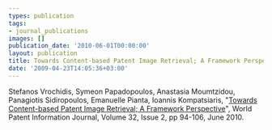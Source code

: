 ```yaml
---
types: publication
tags:
- journal_publications
images: []
publication_date: '2010-06-01T00:00:00'
layout: publication
title: Towards Content-based Patent Image Retrieval; A Framework Perspective
date: '2009-04-23T14:05:36+03:00'
---
```

<p>Stefanos Vrochidis, Symeon Papadopoulos, Anastasia Moumtzidou, Panagiotis Sidiropoulos, Emanuelle Pianta, Ioannis Kompatsiaris, &quot;<a href="http://www.sciencedirect.com/science?_ob=ArticleURL&amp;_udi=B6V5D-4WMD2DJ-1&amp;_user=10&amp;_coverDate=06%2F27%2F2009&amp;_rdoc=9&amp;_fmt=high&amp;_orig=browse&amp;_srch=doc-info%28%23toc%235784%239999%23999999999%2399999%23FLA%23display%23Articles%29&amp;_cdi=5784&amp;_sort=d&amp;_docanchor=&amp;view=c&amp;_ct=17&amp;_acct=C000050221&amp;_version=1&amp;_urlVersion=0&amp;_userid=10&amp;md5=5bf68ffa3c3e4bd483e5bc49f9508573" target="_blank">Towards Content-based Patent Image Retrieval; A Framework Perspective</a>&quot;, World Patent Information Journal, Volume 32, Issue 2, pp 94-106, June 2010.<a href="/files/Patent%20Image%20Retrieval_3.3.pdf"><img align="top" alt="" border="0" src="/files/pdf/pdf.png" /></a></p>

